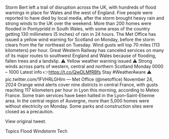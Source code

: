 Storm Bert left a trail of disruption across the UK, with hundreds of flood warnings in place for Wales and the west of England.
Five people were reported to have died by local media, after the storm brought heavy rain and strong winds to the UK over the weekend. More than 200 homes were flooded in Pontypridd in South Wales, with some areas of the country getting 130 millimeters (5 inches) of rain in 24 hours.
The Met Office has issued a yellow wind warning for Scotland on Monday, before the storm clears from the far northeast on Tuesday. Wind gusts will top 70 miles (113 kilometers) per hour.
Great Western Railway has canceled services on many of its major routes to southwest England and Wales because of flooding, fallen trees and a landslip.
⚠️ Yellow weather warning issued ⚠️
Strong winds across parts of western, central and northern Scotland
Monday 0000 – 1000
Latest info 👉https://t.co/QwDLMfRBfs
Stay #WeatherAware ⚠️ pic.twitter.com/1FVHRLGHlm
— Met Office (@metoffice) November 24, 2024
Orange wind alerts cover nine districts in central France, with gusts reaching 117 kilometers per hour in Lyon this morning, according to Meteo France. Some train services have been halted in the Lyon–Saint-Etienne area.
In the central region of Auvergne, more than 5,000 homes were without electricity on Monday. Some parks and construction sites were closed as a precaution.

View original tweet.

Topics
Flood
Windstorm
Tech
